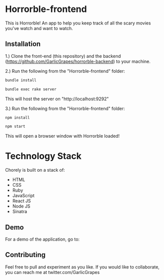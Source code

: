 # Horrorble-frontend

This is Horrorble! An app to help you keep track of all the scary movies you've watch and want to watch.

## Installation

1.) Clone the front-end (this repository) and the backend (https://github.com/GarlicGrapes/horrorble-backend) to your machine.

2.) Run the following from the "Horrorble-frontend" folder: 

```bash
bundle install
```
```bash
bundle exec rake server
```
This will host the server on "http://localhost:9292"

3.) Run the following from the "Horrorble-frontend" folder:

```bash
npm install
```

```bash
npm start
```
This will open a browser window with Horrorble loaded!


# Technology Stack
Chorely is built on a stack of:

 - HTML
 - CSS
 - Ruby
 - JavaScript
 - React JS
 - Node JS
 - Sinatra

## Demo

For a demo of the application, go to: 

## Contributing
Feel free to pull and experiment as you like. If you would like to collaborate, you can reach me at twitter.com/GarlicGrapes




